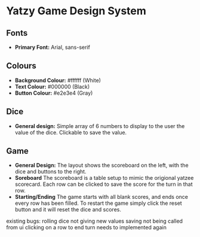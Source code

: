# Yatzy Game Design System

## Fonts
- **Primary Font:** Arial, sans-serif


## Colours
- **Background Colour:** #ffffff (White)
- **Text Colour:** #000000 (Black)
- **Button Colour:** #e2e3e4 (Gray)


## Dice
- **General design:** Simple array of 6 numbers to display to the user the value of the dice. Clickable to save the value.

## Game
- **General Design:** The layout shows the scoreboard on the left, with the dice and buttons to the right.
- **Soreboard** The scoreboard is a table setup to mimic the origional yatzee scorecard. Each row can be clicked to save the score for the turn in that row.
- **Starting/Ending** The game starts with all blank scores, and ends once every row has been filled. To restart the game simply click the reset button and it will reset the dice and scores.


existing bugs:
rolling dice not giving new values
saving not being called from ui
clicking on a row to end turn needs to implemented again
